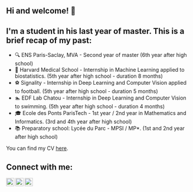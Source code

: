 ## Hi and welcome! 👋 

## I'm a student in his last year of master. This is a brief recap of my past:

- 🔍 ENS Paris-Saclay, MVA - Second year of master (6th year after high school)
- 🔬 Harvard Medical School - Internship in Machine Learning applied to biostatistics. (5th year after high school - duration 8 months)
- ⚽ Signality - Internship in Deep Learning and Computer Vision applied to football. (5th year after high school - duration 5 months)
- 🏊 EDF Lab Chatou - Internship in Deep Learning and Computer Vision to swimming. (5th year after high school - duration 4 months)
- 🎓 Ecole des Ponts ParisTech - 1st year / 2nd year in Mathematics and Informatics. (3rd and 4th year after high school)
- 📚 Preparatory school: Lycée du Parc - MPSI / MP*. (1st and 2nd year after high school)

You can find my CV [here][CV].

## Connect with me:

[<img align="left" width="22px" src="https://upload.wikimedia.org/wikipedia/commons/e/e9/Linkedin_icon.svg" />][LinkedIn]
[<img align="left" width="22px" src="https://upload.wikimedia.org/wikipedia/commons/thumb/c/c7/Google_Scholar_logo.svg/512px-Google_Scholar_logo.svg.png" />][GoogleScolar]
[<img align="left" width="22px" src="https://upload.wikimedia.org/wikipedia/commons/thumb/e/ef/Stack_Overflow_icon.svg/512px-Stack_Overflow_icon.svg.png" />][StackOverFlow]

<br />
<br />

[CV]: https://www.linkedin.com/in/theo-vincent/detail/overlay-view/urn:li:fsd_profileTreasuryMedia:(ACoAACrS0S0B0TU-lNFxIMlJ8TlY5CN1G7_0X2M,1635476067067)/
[LinkedIn]: https://www.linkedin.com/in/theo-vincent/
[GoogleScolar]: https://scholar.google.com/citations?user=nZPOL4wAAAAJ&hl=en&oi=ao
[StackOverFlow]: https://stats.stackexchange.com/users/325933/th%c3%a9o-vincent